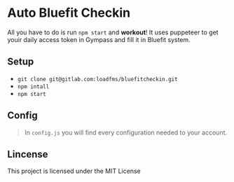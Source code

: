 # Auto Bluefit Checkin
All you have to do is run ```npm start``` and **workout**!
It uses puppeteer to get youir daily access token in Gympass and fill it in Bluefit system.

## Setup
- ```git clone git@gitlab.com:loadfms/bluefitcheckin.git```
- ```npm intall```
- ```npm start```

## Config
> In ```config.js``` you will find every configuration needed to your account.

## Lincense
This project is licensed under the MIT License 
